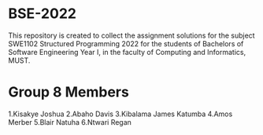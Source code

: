 # BSE-2022
This repository is created to collect the assignment solutions for the subject SWE1102 Structured Programming 2022
 for the students of Bachelors of Software Engineering  Year I, in the faculty of Computing and Informatics, MUST.

# Group 8 Members
1.Kisakye Joshua
2.Abaho Davis
3.Kibalama James Katumba
4.Amos Merber
5.Blair Natuha
6.Ntwari Regan